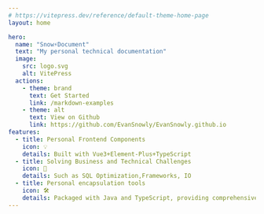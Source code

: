```yaml
---
# https://vitepress.dev/reference/default-theme-home-page
layout: home

hero:
  name: "Snow⚡️Document"
  text: "My personal technical documentation"
  image:
    src: logo.svg
    alt: VitePress
  actions:
    - theme: brand
      text: Get Started
      link: /markdown-examples
    - theme: alt
      text: View on Github
      link: https://github.com/EvanSnowly/EvanSnowly.github.io
features:
  - title: Personal Frontend Components
    icon: 💡
    details: Built with Vue3+Element-Plus+TypeScript
  - title: Solving Business and Technical Challenges
    icon: 💪
    details: Such as SQL Optimization,Frameworks, IO
  - title: Personal encapsulation tools
    icon: 🛠️
    details: Packaged with Java and TypeScript, providing comprehensive type hints and documentationt   
---
```



